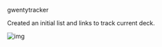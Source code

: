 gwentytracker

Created an initial list and links to track current deck.

![img](https://jcos.io/app/uploads/2018/11/gwentytracker-start.png)
